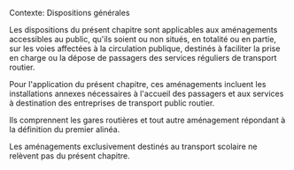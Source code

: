 Contexte: Dispositions générales

Les dispositions du présent chapitre sont applicables aux aménagements accessibles au public, qu'ils soient ou non situés, en totalité ou en partie, sur les voies affectées à la circulation publique, destinés à faciliter la prise en charge ou la dépose de passagers des services réguliers de transport routier.

Pour l'application du présent chapitre, ces aménagements incluent les installations annexes nécessaires à l'accueil des passagers et aux services à destination des entreprises de transport public routier.

Ils comprennent les gares routières et tout autre aménagement répondant à la définition du premier alinéa.

Les aménagements exclusivement destinés au transport scolaire ne relèvent pas du présent chapitre.